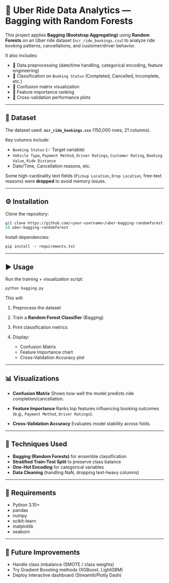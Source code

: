 # 🚖 Uber Ride Data Analytics — Bagging with Random Forests

This project applies **Bagging (Bootstrap Aggregating)** using **Random Forests** on an Uber ride dataset (`ncr_ride_bookings.csv`) to analyze ride booking patterns, cancellations, and customer/driver behavior.

It also includes:

* 🔹 Data preprocessing (date/time handling, categorical encoding, feature engineering)
* 🔹 Classification on `Booking Status` (Completed, Cancelled, Incomplete, etc.)
* 🔹 Confusion matrix visualization
* 🔹 Feature importance ranking
* 🔹 Cross-validation performance plots

---

## 📂 Dataset

The dataset used: **`ncr_ride_bookings.csv`** (150,000 rows, 21 columns).

Key columns include:

* `Booking Status` (✅ Target variable)
* `Vehicle Type`, `Payment Method`, `Driver Ratings`, `Customer Rating`, `Booking Value`, `Ride Distance`
* Date/Time, Cancellation reasons, etc.

Some high-cardinality text fields (`Pickup Location`, `Drop Location`, free-text reasons) were **dropped** to avoid memory issues.

---

## ⚙️ Installation

Clone the repository:

```bash
git clone https://github.com/<your-username>/uber-bagging-randomforest.git
cd uber-bagging-randomforest
```

Install dependencies:

```bash
pip install -r requirements.txt
```

---

## ▶️ Usage

Run the training + visualization script:

```bash
python bagging.py
```

This will:

1. Preprocess the dataset
2. Train a **Random Forest Classifier** (Bagging)
3. Print classification metrics
4. Display:

   * Confusion Matrix
   * Feature Importance chart
   * Cross-Validation Accuracy plot

---

## 📊 Visualizations

* **Confusion Matrix**
  Shows how well the model predicts ride completion/cancellation.

* **Feature Importance**
  Ranks top features influencing booking outcomes (e.g., `Payment Method`, `Driver Ratings`).

* **Cross-Validation Accuracy**
  Evaluates model stability across folds.

---

## 🧠 Techniques Used

* **Bagging (Random Forests)** for ensemble classification
* **Stratified Train-Test Split** to preserve class balance
* **One-Hot Encoding** for categorical variables
* **Data Cleaning** (handling NaN, dropping text-heavy columns)

---

## 📌 Requirements

* Python 3.10+
* pandas
* numpy
* scikit-learn
* matplotlib
* seaborn

---

## 🚀 Future Improvements

* Handle class imbalance (SMOTE / class weights)
* Try Gradient Boosting methods (XGBoost, LightGBM)
* Deploy interactive dashboard (Streamlit/Plotly Dash)

